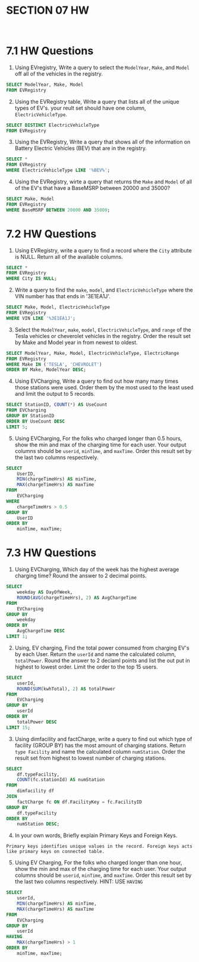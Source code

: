 # SECTION 07 HW 

<br>

# 7.1 HW Questions 

1. Using EVregistry, Write a query to select the `ModelYear`, `Make`, and `Model` off all of the vehicles in the registry.
```SQL
SELECT ModelYear, Make, Model
FROM EVRegistry
```
2. Using the EVRegistry table, Write a query that lists all of the unique types of EV's. your reult set should have one column, `ElectricVehicleType`. 
```SQL
SELECT DISTINCT ElectricVehicleType
FROM EVRegistry
```
3. Using the EVRegistry, Write a query that shows all of the information on Battery Electric Vehicles (BEV) that are in the registry. 
```SQL
SELECT *
FROM EVRegistry
WHERE ElectricVehicleType LIKE '%BEV%';
```
4. Using the EVRegistry, wirte a query that returns the `Make` and `Model` of all of the EV's that have a BaseMSRP between 20000 and 35000?  
```SQL
SELECT Make, Model
FROM EVRegistry
WHERE BaseMSRP BETWEEN 20000 AND 35000;
```


# 7.2 HW Questions 

1. Using EVRegistry, write a query to find a record  where the `City` attribute is NULL. Return all of the available columns. 
```SQL
SELECT *
FROM EVRegistry
WHERE City IS NULL;
```
2. Write a query to find the `make`, `model`, and `ElectricVehicleType` where the VIN number has  that ends in '3E1EA1J'.
```SQL
SELECT Make, Model, ElectricVehicleType
FROM EVRegistry
WHERE VIN LIKE '%3E1EA1J';
```
3. Select the `ModelYear`, `make`, `model`, `ElectricVehicleType`, and `range` of the Tesla vehicles or cheverolet vehicles in the registry. Order the result set by Make and Model year in from newest to oldest. 
```SQL
SELECT ModelYear, Make, Model, ElectricVehicleType, ElectricRange
FROM EVRegistry
WHERE Make IN ('TESLA', 'CHEVROLET')
ORDER BY Make, ModelYear DESC;
```
4. Using EVCharging, Write a query to find out how many many times those stations were used. Order them by the most used to the least used and limit the output to 5 records. 
```SQL
SELECT StationID, COUNT(*) AS UseCount
FROM EVCharging
GROUP BY StationID
ORDER BY UseCount DESC
LIMIT 5;
```
5.  Using EVCharging, For the folks who charged longer than 0.5 hours, show the min and max of the charging time for each user. Your output columns should be `userid`, `minTime`, and `maxTime`. Order this result set by the last two columns respectively. 
```SQL
SELECT
    UserID,
    MIN(chargeTimeHrs) AS minTime,
    MAX(chargeTimeHrs) AS maxTime
FROM
    EVCharging
WHERE
    chargeTimeHrs > 0.5
GROUP BY
    UserID
ORDER BY
    minTime, maxTime;
```


# 7.3 HW Questions

1. Using EVCharging, Which day of the week has the highest average charging time? Round the answer to 2 decimal points.
```SQL
SELECT
    weekday AS DayOfWeek,
    ROUND(AVG(chargeTimeHrs), 2) AS AvgChargeTime
FROM
    EVCharging
GROUP BY
    weekday
ORDER BY
    AvgChargeTime DESC
LIMIT 1;
```
2. Using, EV charging, Find the total power consumed from charging EV's by each User. Return the `userId` and name the calculated column, 
`totalPower`. Round the answer to 2 deciaml points and list the out put in highest to lowest order. Limit the order to the top 15 users. 
```SQL
SELECT
    userId,
    ROUND(SUM(kwhTotal), 2) AS totalPower
FROM
    EVCharging
GROUP BY
    userId
ORDER BY
    totalPower DESC
LIMIT 15;
```
3. Using dimfacility and factCharge, write a query to find out which type of facility (GROUP BY) has the most amount of charging stations. Return `type Facility` and name the calculated column `numStation`. Order the result set from highest to lowest number of charging stations.  
```SQL
SELECT
    df.typeFacility,
    COUNT(fc.stationId) AS numStation
FROM
    dimfacility df
JOIN
    factCharge fc ON df.FacilityKey = fc.FacilityID
GROUP BY
    df.typeFacility
ORDER BY
    numStation DESC;
```
4. In your own words, Briefly explain Primary Keys and Foreign Keys. 

`Primary keys identifies unique values in the record. Foreign keys acts like primary keys on connected table.`

5. Using EV Charging, For the folks who charged longer than one hour, show the min and max of the charging time for each user. Your output columns should be `userid`, `minTime`, and `maxTime`. Order this result set by the last two columns respectively. HINT: USE `HAVING`
```SQL
SELECT
    userId,
    MIN(chargeTimeHrs) AS minTime,
    MAX(chargeTimeHrs) AS maxTime
FROM
    EVCharging
GROUP BY
    userId
HAVING
    MAX(chargeTimeHrs) > 1
ORDER BY
    minTime, maxTime;
```
